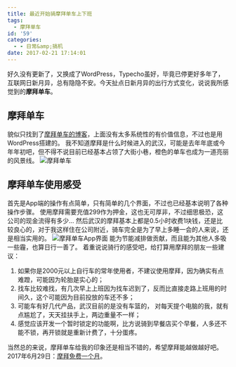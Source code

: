 ```yaml
---
title: 最近开始骑摩拜单车上下班
tags:
  - 摩拜单车
id: '59'
categories:
  - - 日常&amp;搞机
date: 2017-02-21 17:14:01
---
```


好久没有更新了，又换成了WordPress，Typecho虽好，毕竟已停更好多年了，互联网日新月异，总有隐隐不安。今天扯点日新月异的出行方式变化，说说我所感觉到的**摩拜单车**。

## 摩拜单车

貌似只找到了[摩拜单车的博客](http://mobike.com/blog/)，上面没有太多系统性的有价值信息，不过也是用WordPress搭建的。 我不知道摩拜是什么时候进入的武汉，可能是去年年底或今年年初吧，但不得不说目前已经基本占领了大街小巷，橙色的单车也成为一道亮丽的风景线。 ![摩拜单车](https://ooo.0o0.ooo/2017/02/21/58abb19baf16c.jpg)

## 摩拜单车使用感受

首先是App端的操作有点简单，只有简单的几个界面，不过也已经基本说明了各种操作步骤。 使用摩拜需要充值299作为押金，这也无可厚非，不过细思极恐，这公司的现金流得有多少... 然后武汉的摩拜基本上都是0.5小时收费1块钱，还是比较良心的，对于我这样住在公司附近，骑车完全是为了早上多睡一会的人来说，还是相当实用的。 ![摩拜单车App界面](https://ooo.0o0.ooo/2017/02/21/58abb34dc9aa8.png) 能为节能减排做贡献，而且能为其他人多吸一些霾，也算日行一善了。 着重说说骑行的感受吧，给打算用摩拜的朋友一些建议：

1.  如果你是2000元以上自行车的常年使用者，不建议使用摩拜，因为确实有点难蹬，可能因为轮胎是实心的；
2.  找车比较难找，有几次早上上班因为找车迟到了，反而比直接走路上班用的时间久，这个可能因为目前投放的车还不多；
3.  可能车有好几代产品，武汉目前的是没有车篮的， 对每天提个电脑的我，就有点尴尬了，天天挂扶手上，两边重量不一样；
4.  感觉应该开发一个暂时锁定的功能啊，比方说骑到早餐店买个早餐，人多还不能不锁，再开锁就是重新计费了，十分蛋疼。

当然总的来说，摩拜单车给我的印象还是相当不错的，希望摩拜能越做越好吧。 2017年6月29日：[摩拜免费一个月](https://www.jubuzz.com/share/342.html)。